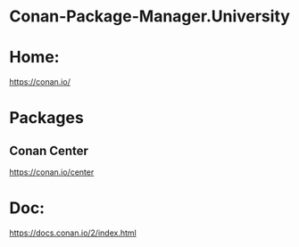 # Conan-Package-Manager.University
# Home:
https://conan.io/

# Packages
## Conan Center
https://conan.io/center

# Doc:
https://docs.conan.io/2/index.html

